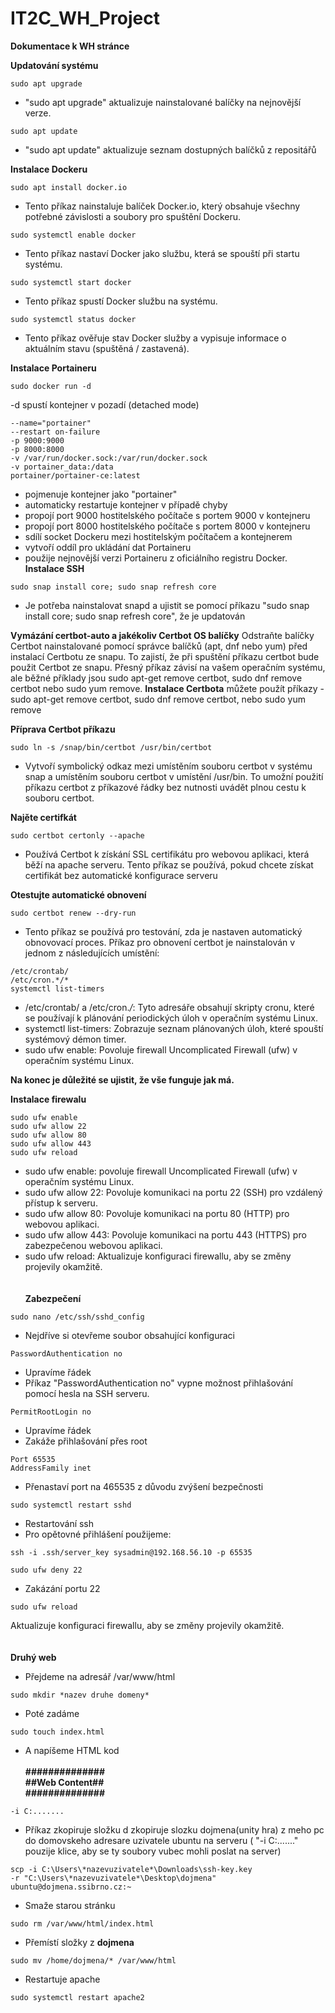 # IT2C_WH_Project
**Dokumentace k WH stránce**

**Updatování systému**
````console
sudo apt upgrade 
````
- "sudo apt upgrade" aktualizuje nainstalované balíčky na nejnovější verze.
````console
sudo apt update
````
- "sudo apt update" aktualizuje seznam dostupných balíčků z repositářů

**Instalace Dockeru**
````console
sudo apt install docker.io
````
- Tento příkaz nainstaluje balíček Docker.io, který obsahuje všechny potřebné závislosti a soubory pro spuštění Dockeru.
````console
sudo systemctl enable docker
````
- Tento příkaz nastaví Docker jako službu, která se spouští při startu systému.
````console
sudo systemctl start docker
````
- Tento příkaz spustí Docker službu na systému.
````console
sudo systemctl status docker 
````
- Tento příkaz ověřuje stav Docker služby a vypisuje informace o aktuálním stavu (spuštěná / zastavená).

**Instalace Portaineru** 
````console
sudo docker run -d
````
-d spustí kontejner v pozadí (detached mode)
````console
--name="portainer"
--restart on-failure
-p 9000:9000
-p 8000:8000
-v /var/run/docker.sock:/var/run/docker.sock
-v portainer_data:/data
portainer/portainer-ce:latest
````
- pojmenuje kontejner jako "portainer"
- automaticky restartuje kontejner v případě chyby
- propojí port 9000 hostitelského počítače s portem 9000 v kontejneru
- propojí port 8000 hostitelského počítače s portem 8000 v kontejneru
- sdílí socket Dockeru mezi hostitelským počítačem a kontejnerem
- vytvoří oddíl pro ukládání dat Portaineru
- použije nejnovější verzi Portaineru z oficiálního registru Docker.
**Instalace SSH**
````console
sudo snap install core; sudo snap refresh core
````
- Je potřeba nainstalovat snapd a ujistit se pomocí příkazu "sudo snap install core; sudo snap refresh core", že je updatován

**Vymázání certbot-auto a jakékoliv Certbot OS balíčky**
Odstraňte balíčky Certbot nainstalované pomocí správce balíčků (apt, dnf nebo yum) před instalací Certbotu ze snapu. To zajistí, že při spuštění příkazu certbot bude použit Certbot ze snapu. Přesný příkaz závisí na vašem operačním systému, ale běžné příklady jsou sudo apt-get remove certbot, sudo dnf remove certbot nebo sudo yum remove.
**Instalace Certbota**
můžete použít příkazy - sudo apt-get remove certbot, sudo dnf remove certbot, nebo sudo yum remove

**Příprava Certbot příkazu**
````console
sudo ln -s /snap/bin/certbot /usr/bin/certbot
````
- Vytvoří symbolický odkaz mezi umístěním souboru certbot v systému snap a umístěním souboru certbot v umístění /usr/bin. To umožní použití příkazu certbot z příkazové řádky bez nutnosti uvádět plnou cestu k souboru certbot.

**Najěte certifkát**
````console
sudo certbot certonly --apache
````
- Používá Certbot k získání SSL certifikátu pro webovou aplikaci, která běží na apache serveru. Tento příkaz se používá, pokud chcete získat certifikát bez automatické konfigurace serveru

**Otestujte automatické obnovení**
````console
sudo certbot renew --dry-run
````
- Tento příkaz se používá pro testování, zda je nastaven automatický obnovovací proces.
Příkaz pro obnovení certbot je nainstalován v jednom z následujících umístění:
````console
/etc/crontab/
/etc/cron.*/*
systemctl list-timers
````
- /etc/crontab/ a /etc/cron.*/*: Tyto adresáře obsahují skripty cronu, které se používají k plánování periodických úloh v operačním systému Linux.
- systemctl list-timers: Zobrazuje seznam plánovaných úloh, které spouští systémový démon timer.
- sudo ufw enable: Povoluje firewall Uncomplicated Firewall (ufw) v operačním systému Linux.

**Na konec je důležité se ujistit, že vše funguje jak má.** 

**Instalace firewalu**
````console
sudo ufw enable
sudo ufw allow 22
sudo ufw allow 80
sudo ufw allow 443
sudo ufw reload
````
- sudo ufw enable: povoluje firewall Uncomplicated Firewall (ufw) v operačním systému Linux.
- sudo ufw allow 22: Povoluje komunikaci na portu 22 (SSH) pro vzdálený přístup k serveru.
- sudo ufw allow 80: Povoluje komunikaci na portu 80 (HTTP) pro webovou aplikaci.
- sudo ufw allow 443: Povoluje komunikaci na portu 443 (HTTPS) pro zabezpečenou webovou aplikaci.
- sudo ufw reload: Aktualizuje konfiguraci firewallu, aby se změny projevily okamžitě.\
\
\
**Zabezpečení**
````console
sudo nano /etc/ssh/sshd_config
````
- Nejdříve si otevřeme soubor obsahující konfiguraci
````console
PasswordAuthentication no
````
- Upravíme řádek
- Příkaz "PasswordAuthentication no" vypne možnost přihlašování pomocí hesla na SSH serveru.
````console
PermitRootLogin no
````
- Upravíme řádek
- Zakáže přihlašování přes root
````console
Port 65535
AddressFamily inet
````
- Přenastaví port na 465535 z důvodu zvýšení bezpečnosti
````console
sudo systemctl restart sshd
````
- Restartování ssh
- Pro opětovné přihlášení použijeme:
````console
ssh -i .ssh/server_key sysadmin@192.168.56.10 -p 65535
````
````console
sudo ufw deny 22
````
- Zakázání portu 22
````console
sudo ufw reload
````
Aktualizuje konfiguraci firewallu, aby se změny projevily okamžitě.\
\
\
**Druhý web**
- Přejdeme na adresář /var/www/html
````console
sudo mkdir *nazev druhe domeny*
````
- Poté zadáme
````console
sudo touch index.html
````
- A napíšeme HTML kod
\
\
**##############\
  ##Web Content##\
  ##############**
 ````console
 -i C:.......
 ````
 - Příkaz zkopiruje složku d
zkopiruje slozku dojmena(unity hra) z meho pc do domovskeho adresare uzivatele ubuntu na serveru ( "-i C:......." pouzije klice, aby se ty soubory vubec mohli poslat na server)
````console
scp -i C:\Users\*nazevuzivatele*\Downloads\ssh-key.key 
-r "C:\Users\*nazevuzivatele*\Desktop\dojmena" ubuntu@dojmena.ssibrno.cz:~
````
- Smaže starou stránku
````console
sudo rm /var/www/html/index.html
````

- Přemístí složky z **dojmena** 
````console
sudo mv /home/dojmena/* /var/www/html
````

- Restartuje apache
````console
sudo systemctl restart apache2
````

